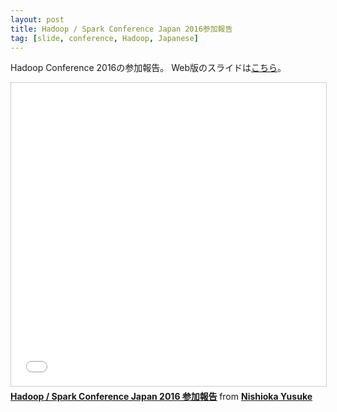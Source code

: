 ```yaml
---
layout: post
title: Hadoop / Spark Conference Japan 2016参加報告
tag: [slide, conference, Hadoop, Japanese]
---
```


Hadoop Conference 2016の参加報告。
Web版のスライドは[こちら](/slides/hcj2016-attendance-report.html)。

<iframe src="//www.slideshare.net/slideshow/embed_code/key/g9TI8aysOQMrbu" width="595" height="485" frameborder="0" marginwidth="0" marginheight="0" scrolling="no" style="border:1px solid #CCC; border-width:1px; margin-bottom:5px; max-width: 100%;" allowfullscreen> </iframe> <div style="margin-bottom:5px"> <strong> <a href="//www.slideshare.net/NishiokaYusuke/hadoop-spark-conference-japan-2016" title="Hadoop / Spark Conference Japan 2016 参加報告" target="_blank">Hadoop / Spark Conference Japan 2016 参加報告</a> </strong> from <strong><a target="_blank" href="//www.slideshare.net/NishiokaYusuke">Nishioka Yusuke</a></strong> </div>

